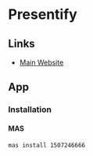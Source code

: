 # Presentify

## Links

- [Main Website](https://presentify.compzets.com/)

## App

### Installation

#### MAS

```sh
mas install 1507246666
```
